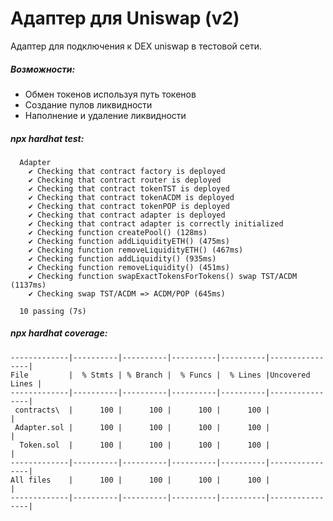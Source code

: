# Адаптер для Uniswap (v2)

Адаптер для подключения к DEX uniswap в тестовой сети.

##### Возможности:
- Обмен токенов используя путь токенов
- Создание пулов ликвидности
- Наполнение и удаление ликвидности


##### npx hardhat test:
```shell
  Adapter
    ✔ Checking that contract factory is deployed
    ✔ Checking that contract router is deployed
    ✔ Checking that contract tokenTST is deployed
    ✔ Checking that contract tokenACDM is deployed
    ✔ Checking that contract tokenPOP is deployed
    ✔ Checking that contract adapter is deployed
    ✔ Checking that contract adapter is correctly initialized
    ✔ Checking function createPool() (128ms)
    ✔ Checking function addLiquidityETH() (475ms)
    ✔ Checking function removeLiquidityETH() (467ms)
    ✔ Checking function addLiquidity() (935ms)
    ✔ Checking function removeLiquidity() (451ms)
    ✔ Checking function swapExactTokensForTokens() swap TST/ACDM (1137ms)
    ✔ Checking swap TST/ACDM => ACDM/POP (645ms)

  10 passing (7s)
```

##### npx hardhat coverage:
```shell
-------------|----------|----------|----------|----------|----------------|
File         |  % Stmts | % Branch |  % Funcs |  % Lines |Uncovered Lines |
-------------|----------|----------|----------|----------|----------------|
 contracts\  |      100 |      100 |      100 |      100 |                |
 Adapter.sol |      100 |      100 |      100 |      100 |                |
  Token.sol  |      100 |      100 |      100 |      100 |                |
-------------|----------|----------|----------|----------|----------------|
All files    |      100 |      100 |      100 |      100 |                |
-------------|----------|----------|----------|----------|----------------|
```